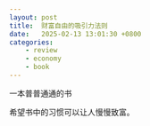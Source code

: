```yaml
---
layout: post
title:  财富自由的吸引力法则
date:   2025-02-13 13:01:30 +0800
categories: 
    - review
    - economy
    - book
---
```


一本普普通通的书

希望书中的习惯可以让人慢慢致富。